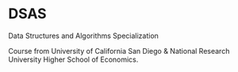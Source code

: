 # DSAS
Data Structures and Algorithms Specialization

Course from University of California San Diego & National Research University Higher School of Economics.
